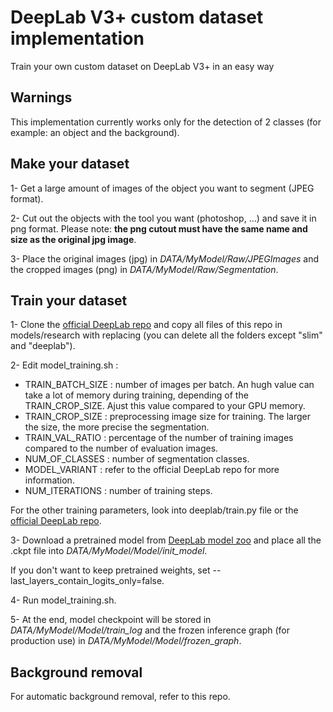 # DeepLab V3+ custom dataset implementation
Train your own custom dataset on DeepLab V3+ in an easy way

## Warnings
This implementation currently works only for the detection of 2 classes (for example: an object and the background).

## Make your dataset

1- Get a large amount of images of the object you want to segment (JPEG format).

2- Cut out the objects with the tool you want (photoshop, ...) and save it in png format. Please note: __the png cutout must have the same name and size as the original jpg image__.

3- Place the original images (jpg) in _DATA/MyModel/Raw/JPEGImages_ and the cropped images (png) in _DATA/MyModel/Raw/Segmentation_.

## Train your dataset

1- Clone the [official DeepLab repo](https://github.com/tensorflow/models/tree/master/research/deeplab) and copy all files of this repo in models/research with replacing (you can delete all the folders except "slim" and "deeplab"). 

2- Edit model_training.sh :
- TRAIN_BATCH_SIZE : number of images per batch. An hugh value can take a lot of memory during training, depending of the TRAIN_CROP_SIZE. Ajust this value compared to your GPU memory.
- TRAIN_CROP_SIZE : preprocessing image size for training. The larger the size, the more precise the segmentation.
- TRAIN_VAL_RATIO : percentage of the number of training images compared to the number of evaluation images.
- NUM_OF_CLASSES : number of segmentation classes.
- MODEL_VARIANT : refer to the official DeepLab repo for more information.
- NUM_ITERATIONS : number of training steps.

For the other training parameters, look into deeplab/train.py file or the [official DeepLab repo](https://github.com/tensorflow/models/tree/master/research/deeplab). 

3- Download a pretrained model from [DeepLab model zoo](https://github.com/tensorflow/models/blob/master/research/deeplab/g3doc/model_zoo.md) and place all the .ckpt file into _DATA/MyModel/Model/init_model_.

If you don't want to keep pretrained weights, set --last_layers_contain_logits_only=false.

4- Run model_training.sh. 

5- At the end, model checkpoint will be stored in _DATA/MyModel/Model/train_log_ and the frozen inference graph (for production use) in _DATA/MyModel/Model/frozen_graph_. 

## Background removal

For automatic background removal, refer to this repo.





